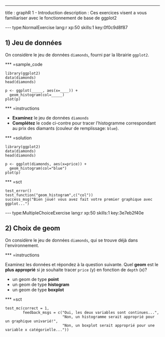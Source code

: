 ---
title       : graphR 1 - Introduction
description : Ces exercices visent a vous familiariser avec le fonctionnement de base de ggplot2


--- type:NormalExercise lang:r xp:50 skills:1 key:0f0c9d8f87
## 1) Jeu de données

On considère le jeu de données `diamonds`, fourni par la librairie `ggplot2`.

*** =sample_code

```{r}
library(ggplot2)
data(diamonds)
head(diamonds)

p <- ggplot(_____, aes(x=____)) +
  geom_histogram(col=_____)
plot(p)
```

*** =instructions

- **Examinez** le jeu de données `diamonds`
- **Complétez** le code ci-contre pour  tracer l'histogramme correspondant au prix des diamants (couleur de remplissage: `blue`).

*** =solution 

```{r}
library(ggplot2)
data(diamonds)
head(diamonds)

p <- ggplot(diamonds, aes(x=price)) +
  geom_histogram(col="blue")
plot(p)
```

*** =sct
```{r}
test_error()
test_function("geom_histogram",c("col"))
success_msg("Bien joué! vous avez fait votre premier graphique avec ggplot...")
```

--- type:MultipleChoiceExercise lang:r xp:50 skills:1 key:3e7eb2f40e
## 2) Choix de geom

On considère le jeu de données `diamonds`, qui se trouve déjà dans l'environnement.

*** =instructions

Examinez les données et répondez à la question suivante. Quel **geom** est le **plus approprié** si je souhaite tracer `price` (y) en fonction de `depth` (x)?

- un geom de type **point**
- un geom de type **histogram**
- un geom de type **boxplot**


*** =sct
```{r}
test_mc(correct = 1,
        feedback_msgs = c("Oui, les deux variables sont continues...",
                          "Non, un histogramme serait approprié pour un graphique univarié!",
                          "Non, un boxplot serait approprié pour une variable x catégorielle..."))
```
